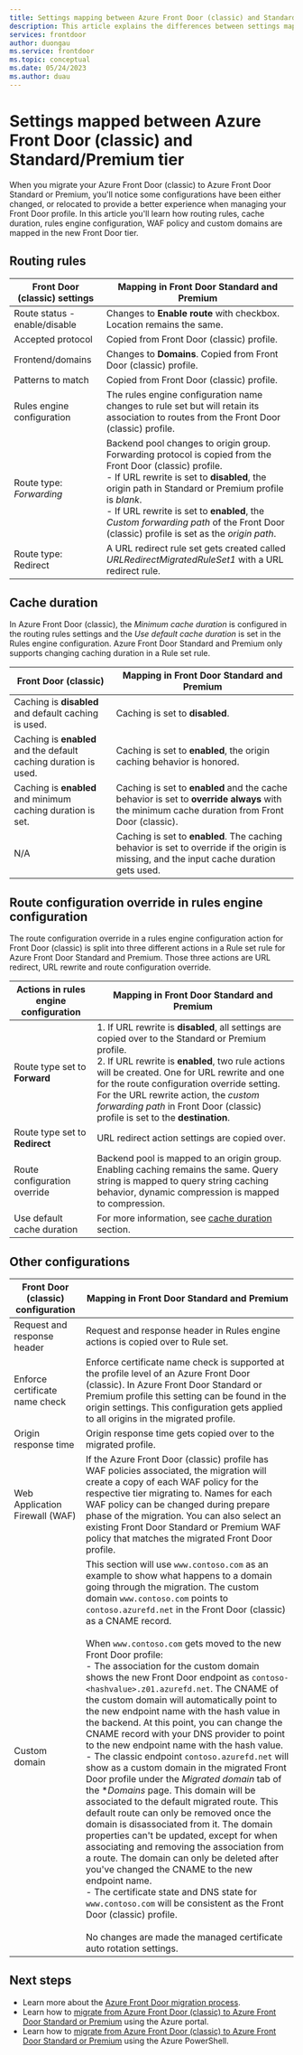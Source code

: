 ```yaml
---
title: Settings mapping between Azure Front Door (classic) and Standard/Premium tier
description: This article explains the differences between settings mapped between an Azure Front Door (classic) and Azure Front Door Standard or Premium profile.
services: frontdoor
author: duongau
ms.service: frontdoor
ms.topic: conceptual
ms.date: 05/24/2023
ms.author: duau
---
```


# Settings mapped between Azure Front Door (classic) and Standard/Premium tier

When you migrate your Azure Front Door (classic) to Azure Front Door Standard or Premium, you'll notice some configurations have been either changed, or relocated to provide a better experience when managing your Front Door profile. In this article you'll learn how routing rules, cache duration, rules engine configuration, WAF policy and custom domains are mapped in the new Front Door tier.

## Routing rules

| Front Door (classic) settings | Mapping in Front Door Standard and Premium |
|--|--|
| Route status - enable/disable | Changes to **Enable route** with checkbox. Location remains the same. |
| Accepted protocol | Copied from Front Door (classic) profile. |
| Frontend/domains | Changes to **Domains**. Copied from Front Door (classic) profile. |
| Patterns to match | Copied from Front Door (classic) profile. |
| Rules engine configuration | The rules engine configuration name changes to rule set but will retain its association to routes from the Front Door (classic) profile. |
| Route type: *Forwarding* | Backend pool changes to origin group. Forwarding protocol is copied from the Front Door (classic) profile. </br> - If URL rewrite is set to **disabled**, the origin path in Standard or Premium profile is *blank*. </br> - If URL rewrite is set to **enabled**, the *Custom forwarding path* of the Front Door (classic) profile is set as the *origin path*. |
| Route type: Redirect | A URL redirect rule set gets created called *URLRedirectMigratedRuleSet1* with a URL redirect rule. |

## Cache duration

In Azure Front Door (classic), the *Minimum cache duration* is configured in the routing rules settings and the *Use default cache duration* is set in the Rules engine configuration. Azure Front Door Standard and Premium only supports changing caching duration in a Rule set rule.

| Front Door (classic) | Mapping in Front Door Standard and Premium |
|--|--|
| Caching is **disabled** and default caching is used. | Caching is set to **disabled**. | 
| Caching is **enabled** and the default caching duration is used. | Caching is set  to **enabled**, the origin caching behavior is honored. |
| Caching is **enabled** and minimum caching duration is set. | Caching is set to **enabled** and the cache behavior is set to **override always** with the minimum cache duration from Front Door (classic).  |
| N/A | Caching is set to **enabled**. The caching behavior is set to override if the origin is missing, and the input cache duration gets used. |

## Route configuration override in rules engine configuration

The route configuration override in a rules engine configuration action for Front Door (classic) is split into three different actions in a Rule set rule for Azure Front Door Standard and Premium. Those three actions are URL redirect, URL rewrite and route configuration override.

| Actions in rules engine configuration | Mapping in Front Door Standard and Premium |
|--|--|
| Route type set to **Forward** | 1. If URL rewrite is **disabled**, all settings are copied over to the Standard or Premium profile.</br>2. If URL rewrite is **enabled**, two rule actions will be created. One for URL rewrite and one for the route configuration override setting. For the URL rewrite action, the *custom forwarding path* in Front Door (classic) profile is set to the **destination**. |
| Route type set to **Redirect** | URL redirect action settings are copied over. |
| Route configuration override | Backend pool is mapped to an origin group. Enabling caching remains the same. Query string is mapped to query string caching behavior, dynamic compression is mapped to compression.
| Use default cache duration | For more information, see [cache duration](#cache-duration) section. |

## Other configurations

| Front Door (classic) configuration | Mapping in Front Door Standard and Premium |
|--|--|
| Request and response header | Request and response header in Rules engine actions is copied over to Rule set. |
| Enforce certificate name check | Enforce certificate name check is supported at the profile level of an Azure Front Door (classic). In Azure Front Door Standard or Premium profile this setting can be found in the origin settings. This configuration gets applied to all origins in the migrated profile. |
| Origin response time | Origin response time gets copied over to the migrated profile. |
| Web Application Firewall (WAF) | If the Azure Front Door (classic) profile has WAF policies associated, the migration will create a copy of each WAF policy for the respective tier migrating to. Names for each WAF policy can be changed during prepare phase of the migration. You can also select an existing Front Door Standard or Premium WAF policy that matches the migrated Front Door profile. |
| Custom domain | This section will use `www.contoso.com` as an example to show what happens to a domain going through the migration. The custom domain `www.contoso.com` points to `contoso.azurefd.net` in the Front Door (classic) as a CNAME record. </br></br>When `www.contoso.com` gets moved to the new Front Door profile:</br>- The association for the custom domain shows the new Front Door endpoint as `contoso-<hashvalue>.z01.azurefd.net`. The CNAME of the custom domain will automatically point to the new endpoint name with the hash value in the backend. At this point, you can change the CNAME record with your DNS provider to point to the new endpoint name with the hash value.</br>- The classic endpoint `contoso.azurefd.net` will show as a custom domain in the migrated Front Door profile under the *Migrated domain* tab of the **Domains* page. This domain will be associated to the default migrated route. This default route can only be removed once the domain is disassociated from it. The domain properties can't be updated, except for when associating and removing the association from a route. The domain can only be deleted after you've changed the CNAME to the new endpoint name.</br>- The certificate state and DNS state for `www.contoso.com` will be consistent as the Front Door (classic) profile.</br></br> No changes are made the managed certificate auto rotation settings. |

## Next steps

* Learn more about the [Azure Front Door migration process](tier-migration.md).
* Learn how to [migrate from Azure Front Door (classic) to Azure Front Door Standard or Premium](migrate-tier.md) using the Azure portal.
* Learn how to [migrate from Azure Front Door (classic) to Azure Front Door Standard or Premium](migrate-tier-powershell.md) using the Azure PowerShell.
